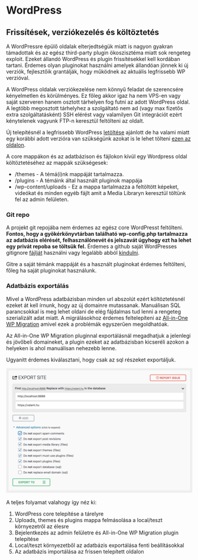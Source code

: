 # WordPress

## Frissítések, verziókezelés és költöztetés

A WordPressre épülő oldalak elterjedtségük miatt is nagyon gyakran támadottak és az egész third-party plugin ökoszisztéma miatt sok rengeteg exploit. Ezeket állandó WordPress és plugin frissítésekkel kell kordában tartani. Érdemes olyan pluginokat használni amelyek állandóan jönnek ki új verziók, fejlesztőik grantálják, hogy működnek az aktuális legfrissebb WP verzióval.

A WordPress oldalak verziókezelése nem könnyű feladat de szerencsére kényelmetlen és körülményes. Ez főleg akkor igaz ha nem VPS-en vagy saját szerveren hanem osztott tárhelyen fog futni az adott WordPress oldal. A legtöbb megosztott tárhelyhez a szolgáltató nem ad (vagy max fizetős extra szolgáltatásként) SSH elérést vagy valamilyen Git integrációt ezért kénytelenek vagyunk FTP-n keresztül feltölteni az oldalt.

Új telepítésnél a legfrissebb WordPress [letöltése](https://wordpress.org/download/) ajánlott de ha valami miatt egy korábbi adott verzióra van szükségünk azokat is le lehet tölteni [ezen az oldalon](https://wordpress.org/download/releases/).

A core mappákon és az adatbázison és fájlokon kívül egy Wordpress oldal költöztetéséhez az mappák szükségesek:

* /themes - A témá(i)nk mappáját tartalmazza. 
* /plugins - A témáink által használt pluginok mappája
* /wp-content/uploads - Ez a mappa tartalmazza a feltöltött képeket, videókat és minden egyéb fájlt amit a Media Libraryn keresztül töltünk fel az admin felületen.

### Git repo

A projekt git repojába nem érdemes az egész core WordPresst feltölteni. **Fontos, hogy a gyökérkönyvtárban található wp-config.php tartalmazza az adatbázis elérését, felhasználónevét és jelszavát úgyhogy ezt ha lehet egy privát repoba se töltsük fel.** Érdemes a github saját WordPresses gitignore [fájlját](https://github.com/github/gitignore/blob/main/WordPress.gitignore) használni vagy legalább abból [kindulni](https://gist.github.com/samhotchkiss/6190462).

Gitre a saját témánk mappáját és a használt pluginokat érdemes feltölteni, főleg ha saját pluginokat használunk.

### Adatbázis exportálás

Mivel a WordPress adatbázisban minden url abszolút ezért költöztetésnél ezeket át kell írnunk, hogy az új domainre mutassanak. Manuálisan SQL parancsokkal is meg lehet oldani de elég fájdalmas tud lenni a rengeteg szerializált adat miatt. A migrálásokhoz érdemes feltelepíteni az [All-in-One WP Migration](https://wordpress.org/plugins/all-in-one-wp-migration/) amivel ezek a problémák egyszerűen megoldhatóak.

Az All-in-One WP Migration pluginnal exportálásnál megadhatjuk a jelenlegi és jövőbeli domaineket, a plugin ezeket az adatbázisban kicseréli azokon a helyeken is ahol manuálisan nehezebb lenne.

Ugyanitt érdemes kiválasztani, hogy csak az sql részeket exportáljuk.

![Exportálás beállítása](/img/export.png)

A teljes folyamat valahogy így néz ki:

1. WordPress core telepítése a tárelyre
2. Uploads, themes és plugins mappa felmásolása a local/teszt környezetről az élesre
3. Bejelentkezés az admin felületre és All-in-One WP Migration plugin telepítése
4. Local/teszt környezetből az adatbázis exportálása fenti beállításokkal
5. Az adatbázis importálása az frissen telepített oldalon